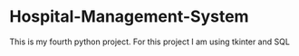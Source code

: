 # Hospital-Management-System
This is my fourth python project. For this project I am using tkinter and SQL

